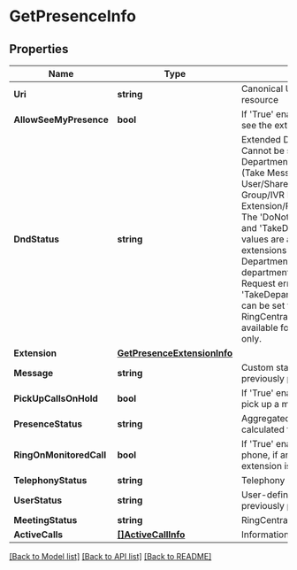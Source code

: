 # GetPresenceInfo

## Properties

Name | Type | Description | Notes
------------ | ------------- | ------------- | -------------
**Uri** | **string** | Canonical URI of a presence info resource | [optional] 
**AllowSeeMyPresence** | **bool** | If &#39;True&#39; enables other extensions to see the extension presence status | [optional] 
**DndStatus** | **string** | Extended DnD (Do not Disturb) status. Cannot be set for Department/Announcement/Voicemail (Take Messages Only)/Fax User/Shared Lines Group/Paging Only Group/IVR Menu/Application Extension/Park Location extensions. The &#39;DoNotAcceptDepartmentCalls&#39; and &#39;TakeDepartmentCallsOnly&#39; values are applicable only for extensions - members of a Department; if these values are set for department outsiders, the 400 Bad Request error code is returned. The &#39;TakeDepartmentCallsOnly&#39; status can be set through the old RingCentral user interface and is available for some migrated accounts only. | [optional] 
**Extension** | [**GetPresenceExtensionInfo**](GetPresenceExtensionInfo.md) |  | [optional] 
**Message** | **string** | Custom status message (as previously published by user) | [optional] 
**PickUpCallsOnHold** | **bool** | If &#39;True&#39; enables the extension user to pick up a monitored line on hold | [optional] 
**PresenceStatus** | **string** | Aggregated presence status, calculated from a number of sources | [optional] 
**RingOnMonitoredCall** | **bool** | If &#39;True&#39; enables to ring extension phone, if any user monitored by this extension is ringing | [optional] 
**TelephonyStatus** | **string** | Telephony presence status | [optional] 
**UserStatus** | **string** | User-defined presence status (as previously published by the user) | [optional] 
**MeetingStatus** | **string** | RingCentral Meetings presence | [optional] 
**ActiveCalls** | [**[]ActiveCallInfo**](ActiveCallInfo.md) | Information on active calls | [optional] 

[[Back to Model list]](../README.md#documentation-for-models) [[Back to API list]](../README.md#documentation-for-api-endpoints) [[Back to README]](../README.md)


